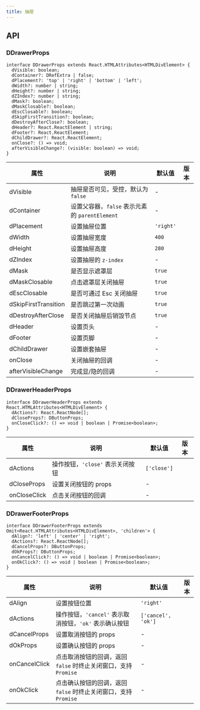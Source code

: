 ```yaml
---
title: 抽屉
---
```


## API

### DDrawerProps

```tsx
interface DDrawerProps extends React.HTMLAttributes<HTMLDivElement> {
  dVisible: boolean;
  dContainer?: DRefExtra | false;
  dPlacement?: 'top' | 'right' | 'bottom' | 'left';
  dWidth?: number | string;
  dHeight?: number | string;
  dZIndex?: number | string;
  dMask?: boolean;
  dMaskClosable?: boolean;
  dEscClosable?: boolean;
  dSkipFirstTransition?: boolean;
  dDestroyAfterClose?: boolean;
  dHeader?: React.ReactElement | string;
  dFooter?: React.ReactElement;
  dChildDrawer?: React.ReactElement;
  onClose?: () => void;
  afterVisibleChange?: (visible: boolean) => void;
}
```

<!-- prettier-ignore-start -->
| 属性 | 说明 | 默认值 | 版本 | 
| --- | --- | --- | --- | 
| dVisible | 抽屉是否可见，受控，默认为 `false` | - |  |
| dContainer | 设置父容器，`false` 表示元素的 `parentElement` | - |  |
| dPlacement | 设置抽屉位置 | `'right'` |  |
| dWidth | 设置抽屉宽度 | `400` |  |
| dHeight | 设置抽屉高度 | `280` |  |
| dZIndex | 设置抽屉的 `z-index` | - |  |
| dMask | 是否显示遮罩层 | `true` |  |
| dMaskClosable | 点击遮罩层关闭抽屉 | `true` |  |
| dEscClosable | 是否可通过 Esc 关闭抽屉 | `true` |  |
| dSkipFirstTransition | 是否跳过第一次动画 | `true` |  |
| dDestroyAfterClose | 是否关闭抽屉后销毁节点 | `true` |  |
| dHeader | 设置页头 | - |  |
| dFooter | 设置页脚 | - |  |
| dChildDrawer | 设置嵌套抽屉 | - |  |
| onClose | 关闭抽屉的回调 | - |  |
| afterVisibleChange | 完成显/隐的回调 | - |  |
<!-- prettier-ignore-end -->

### DDrawerHeaderProps

```tsx
interface DDrawerHeaderProps extends React.HTMLAttributes<HTMLDivElement> {
  dActions?: React.ReactNode[];
  dCloseProps?: DButtonProps;
  onCloseClick?: () => void | boolean | Promise<boolean>;
}
```

<!-- prettier-ignore-start -->
| 属性 | 说明 | 默认值 | 版本 | 
| --- | --- | --- | --- | 
| dActions | 操作按钮，`'close'` 表示关闭按钮 | `['close']` |  |
| dCloseProps | 设置关闭按钮的 props | - |  |
| onCloseClick | 点击关闭按钮的回调 | - |  |
<!-- prettier-ignore-end -->

### DDrawerFooterProps

```tsx
interface DDrawerFooterProps extends Omit<React.HTMLAttributes<HTMLDivElement>, 'children'> {
  dAlign?: 'left' | 'center' | 'right';
  dActions?: React.ReactNode[];
  dCancelProps?: DButtonProps;
  dOkProps?: DButtonProps;
  onCancelClick?: () => void | boolean | Promise<boolean>;
  onOkClick?: () => void | boolean | Promise<boolean>;
}
```

<!-- prettier-ignore-start -->
| 属性 | 说明 | 默认值 | 版本 | 
| --- | --- | --- | --- | 
| dAlign | 设置按钮位置 | `'right'` |  |
| dActions | 操作按钮，`'cancel'` 表示取消按钮，`'ok'` 表示确认按钮 | `['cancel', 'ok']` |  |
| dCancelProps | 设置取消按钮的 props | - |  |
| dOkProps | 设置确认按钮的 props | - |  |
| onCancelClick | 点击取消按钮的回调，返回 `false` 时终止关闭窗口，支持 `Promise` | - |  |
| onOkClick | 点击确认按钮的回调，返回 `false` 时终止关闭窗口，支持 `Promise` | - |  |
<!-- prettier-ignore-end -->
